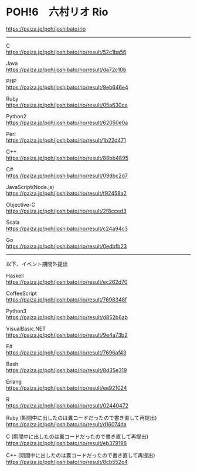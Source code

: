POH!6　六村リオ Rio  
=================

https://paiza.jp/poh/joshibato/rio  
  
--------

C  
https://paiza.jp/poh/joshibato/rio/result/52c1ba56  
  
Java  
https://paiza.jp/poh/joshibato/rio/result/da72c10b  
  
PHP  
https://paiza.jp/poh/joshibato/rio/result/9eb646e4  
  
Ruby  
https://paiza.jp/poh/joshibato/rio/result/05a630ce  
  
Python2  
https://paiza.jp/poh/joshibato/rio/result/62050e0a  
  
Perl  
https://paiza.jp/poh/joshibato/rio/result/1b22d471  
  
C++  
https://paiza.jp/poh/joshibato/rio/result/88bb4895  
  
C#  
https://paiza.jp/poh/joshibato/rio/result/09dbc2d7  
  
JavaScript(Node.js)  
https://paiza.jp/poh/joshibato/rio/result/f92458a2  
  
Objective-C  
https://paiza.jp/poh/joshibato/rio/result/2f8cced3  
  
Scala  
https://paiza.jp/poh/joshibato/rio/result/c24a94c3  
  
Go  
https://paiza.jp/poh/joshibato/rio/result/0edbfb23  
  
------- 
以下、イベント期間外提出

Haskell  
https://paiza.jp/poh/joshibato/rio/result/ec262d70  
  
CoffeeScript  
https://paiza.jp/poh/joshibato/rio/result/7698348f  
  
Python3  
https://paiza.jp/poh/joshibato/rio/result/d852b6ab  
  
VisualBasic.NET  
https://paiza.jp/poh/joshibato/rio/result/9e4a73b2  
  
F#  
https://paiza.jp/poh/joshibato/rio/result/7696af43  
  
Bash  
https://paiza.jp/poh/joshibato/rio/result/8d35e319  
  
Erlang  
https://paiza.jp/poh/joshibato/rio/result/ee921024  
  
R  
https://paiza.jp/poh/joshibato/rio/result/02440472  
  
Ruby (期間中に出したのは糞コードだったので書き直して再提出)  
https://paiza.jp/poh/joshibato/rio/result/d16074da  
  
C (期間中に出したのは糞コードだったので書き直して再提出)  
https://paiza.jp/poh/joshibato/rio/result/eb379198  
  
C++ (期間中に出したのは糞コードだったので書き直して再提出)  
https://paiza.jp/poh/joshibato/rio/result/8cb552c4  
  
